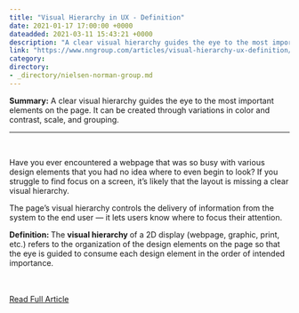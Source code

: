 ```yaml
---
title: "Visual Hierarchy in UX - Definition"
date: 2021-01-17 17:00:00 +0000
dateadded: 2021-03-11 15:43:21 +0000
description: "A clear visual hierarchy guides the eye to the most important elements on the page. It can be created through variations in color and contrast, scale, and grouping."
link: "https://www.nngroup.com/articles/visual-hierarchy-ux-definition/"
category:
directory:
- _directory/nielsen-norman-group.md
---
```

<p><strong>Summary:</strong>&nbsp;A clear visual hierarchy guides the eye to the most important elements on the page. It can be created through variations in color and contrast, scale, and grouping.</p><hr/><br/><p> Have you ever encountered a webpage that was so busy with various design elements that you had no idea where to even begin to look? If you struggle to find focus on a screen, it’s likely that the layout is missing a clear visual hierarchy.</p><p> The page’s visual hierarchy controls the delivery of information from the system to the end user — it lets users know where to focus their attention.</p><p> <strong>  Definition: </strong> The <strong>  visual hierarchy </strong> of a 2D display (webpage, graphic, print, etc.) refers to the organization of the design elements on the page so that the eye is guided to consume each design element in the order of intended importance.</p><br/><br/><a href="http://www.nngroup.com/articles/visual-hierarchy-ux-definition/">Read Full Article</a>
